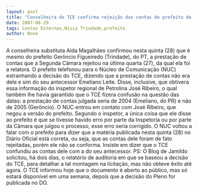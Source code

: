 ```yaml
---
layout: post
title: "Conselheira do TCE confirma rejeição das contas do prefeito de Trindade "
date: 2007-06-29
tags: Contas Externas,Nísia Trindade,prefeito
author: None
---
```

A conselheira substituta Alda Magalh&atilde;es confirmou nesta quinta (28) que &eacute; mesmo do prefeito Ger&ocirc;ncio Figueiredo (Trindade), do PT,&nbsp;a presta&ccedil;&atilde;o de contas que a Segunda C&acirc;mara rejeitou na &uacute;ltima quarta (27), da qual ela foi a relatora. 
O prefeito telefonou para o N&uacute;cleo de Comunica&ccedil;&atilde;o (NUC) estranhando a decis&atilde;o do TCE, dizendo que a presta&ccedil;&atilde;o de contas n&atilde;o era dele e sim do seu antecessor Emeliano Leite. Disse, inclusive, que obtivera essa informa&ccedil;&atilde;o do inspetor regional de Petrolina Jos&eacute; Ribeiro, o qual tamb&eacute;m lhe havia garantido que o TCE fizera confus&atilde;o na quest&atilde;o das datas: a presta&ccedil;&atilde;o de contas julgada seria de 2004 (Emeliano, do PR) e n&atilde;o de 2005 (Ger&ocirc;ncio). 
O NUC entrou em contato com Jos&eacute; Ribeiro, que negou a vers&atilde;o do prefeito.
Segundo o inspetor, a &uacute;nica coisa que ele disse ao prefeito &eacute; que se tivesse havido erro por parte da Inspetoria ou por parte da C&acirc;mara que julgou o processo, esse erro seria corrigido. 
O NUC voltou a falar com o prefeito para dizer que a mat&eacute;ria publicada nesta quinta (28) no Di&aacute;rio Oficial est&aacute; correta, ou seja, que as contas dele foram de fato rejeitadas, por&eacute;m ele n&atilde;o se conforma. Insiste em dizer que o TCE confundiu as contas dele com a do seu antecessor.
PS: O Blog de Jamildo solicitou, h&aacute; dois dias, o relat&oacute;rio de auditoria em que se baseou a decis&atilde;o do TCE, para detalhar a tal montagem na licita&ccedil;&atilde;o, mas n&atilde;o obteve &ecirc;xito at&eacute; agora. O TCE informou hoje que o documento &eacute; aberto ao p&uacute;blico, mas s&oacute; estar&aacute; dispon&iacute;vel em uma semana, depois que a decis&atilde;o do Pleno for publicada no DO. 